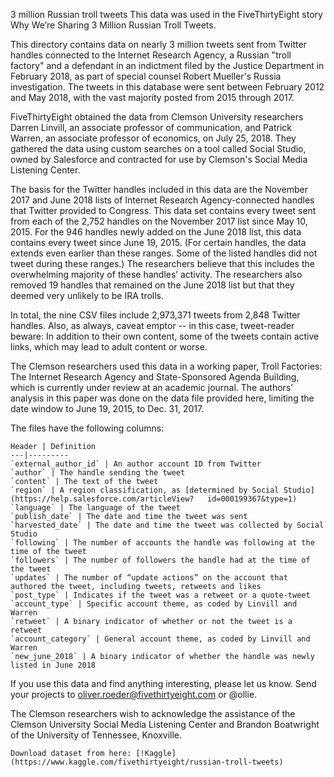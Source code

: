 3 million Russian troll tweets
This data was used in the FiveThirtyEight story Why We’re Sharing 3 Million Russian Troll Tweets.

This directory contains data on nearly 3 million tweets sent from Twitter handles connected to the Internet Research Agency, a Russian "troll factory" and a defendant in an indictment filed by the Justice Department in February 2018, as part of special counsel Robert Mueller's Russia investigation. The tweets in this database were sent between February 2012 and May 2018, with the vast majority posted from 2015 through 2017.

FiveThirtyEight obtained the data from Clemson University researchers Darren Linvill, an associate professor of communication, and Patrick Warren, an associate professor of economics, on July 25, 2018. They gathered the data using custom searches on a tool called Social Studio, owned by Salesforce and contracted for use by Clemson's Social Media Listening Center.

The basis for the Twitter handles included in this data are the November 2017 and June 2018 lists of Internet Research Agency-connected handles that Twitter provided to Congress. This data set contains every tweet sent from each of the 2,752 handles on the November 2017 list since May 10, 2015. For the 946 handles newly added on the June 2018 list, this data contains every tweet since June 19, 2015. (For certain handles, the data extends even earlier than these ranges. Some of the listed handles did not tweet during these ranges.) The researchers believe that this includes the overwhelming majority of these handles’ activity. The researchers also removed 19 handles that remained on the June 2018 list but that they deemed very unlikely to be IRA trolls.

In total, the nine CSV files include 2,973,371 tweets from 2,848 Twitter handles. Also, as always, caveat emptor -- in this case, tweet-reader beware: In addition to their own content, some of the tweets contain active links, which may lead to adult content or worse.

The Clemson researchers used this data in a working paper, Troll Factories: The Internet Research Agency and State-Sponsored Agenda Building, which is currently under review at an academic journal. The authors’ analysis in this paper was done on the data file provided here, limiting the date window to June 19, 2015, to Dec. 31, 2017.

The files have the following columns:

```
Header | Definition
---|---------
`external_author_id` | An author account ID from Twitter 
`author` | The handle sending the tweet
`content` | The text of the tweet
`region` | A region classification, as [determined by Social Studio](https://help.salesforce.com/articleView?   id=000199367&type=1)
`language` | The language of the tweet
`publish_date` | The date and time the tweet was sent
`harvested_date` | The date and time the tweet was collected by Social Studio
`following` | The number of accounts the handle was following at the time of the tweet
`followers` | The number of followers the handle had at the time of the tweet
`updates` | The number of “update actions” on the account that authored the tweet, including tweets, retweets and likes
`post_type` | Indicates if the tweet was a retweet or a quote-tweet
`account_type` | Specific account theme, as coded by Linvill and Warren
`retweet` | A binary indicator of whether or not the tweet is a retweet
`account_category` | General account theme, as coded by Linvill and Warren
`new_june_2018` | A binary indicator of whether the handle was newly listed in June 2018
```
If you use this data and find anything interesting, please let us know. Send your projects to oliver.roeder@fivethirtyeight.com or @ollie.

The Clemson researchers wish to acknowledge the assistance of the Clemson University Social Media Listening Center and Brandon Boatwright of the University of Tennessee, Knoxville.

```
Download dataset from here: [!Kaggle](https://www.kaggle.com/fivethirtyeight/russian-troll-tweets)
